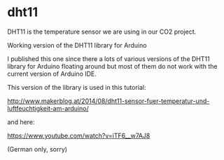 # dht11

DHT11 is the temperature sensor we are using in our CO2 project.


Working version of the DHT11 library for Arduino

I published this one since there a lots of various versions of the DHT11 library 
for Arduino floating around but most of them do not work with the current version of Arduino IDE.

This version of the library is used in this tutorial:

http://www.makerblog.at/2014/08/dht11-sensor-fuer-temperatur-und-luftfeuchtigkeit-am-arduino/ 

and here:

https://www.youtube.com/watch?v=iTF6__w7AJ8

(German only, sorry)
